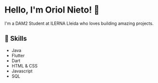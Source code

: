 # Hello, I'm Oriol Nieto! 👋

I'm a DAM2 Student at ILERNA Lleida who loves building amazing projects.

## 🚀 Skills
- Java
- Flutter
- Dart
- HTML & CSS
- Javascript
- SQL
